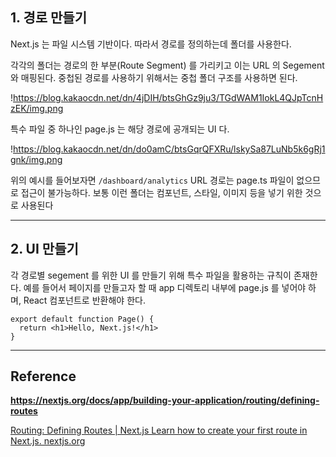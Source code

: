 ## **1. 경로 만들기**

Next.js 는 파일 시스템 기반이다. 따라서 경로를 정의하는데 폴더를 사용한다.

각각의 폴더는 경로의 한 부분(Route Segment) 를 가리키고 이는 URL 의 Segement 와 매핑된다. 중첩된 경로를 사용하기 위해서는 중첩 폴더 구조를 사용하면 된다.

!https://blog.kakaocdn.net/dn/4jDIH/btsGhGz9ju3/TGdWAM1IokL4QJpTcnHzEK/img.png

특수 파일 중 하나인 page.js 는 해당 경로에 공개되는 UI 다.

!https://blog.kakaocdn.net/dn/do0amC/btsGqrQFXRu/lskySa87LuNb5k6gRj1gnk/img.png

위의 예시를 들어보자면 `/dashboard/analytics` URL 경로는 page.ts 파일이 없으므로 접근이 불가능하다. 보통 이런 폴더는 컴포넌트, 스타일, 이미지 등을 넣기 위한 것으로 사용된다

---

## **2. UI 만들기**

각 경로별 segement 를 위한 UI 를 만들기 위해 특수 파일을 활용하는 규칙이 존재한다. 예를 들어서 페이지를 만들고자 할 때 app 디렉토리 내부에 page.js 를 넣어야 하며, React 컴포넌트로 반환해야 한다.

```
export default function Page() {
  return <h1>Hello, Next.js!</h1>
}
```

---

## **Reference**

**https://nextjs.org/docs/app/building-your-application/routing/defining-routes**

[Routing: Defining Routes | Next.js
Learn how to create your first route in Next.js.
nextjs.org](https://nextjs.org/docs/app/building-your-application/routing/defining-routes)